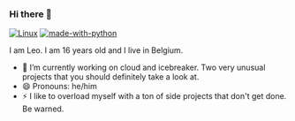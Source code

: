 ### Hi there 👋
[![Linux](https://svgshare.com/i/Zhy.svg)](https://svgshare.com/i/Zhy.svg) 
[![made-with-python](https://img.shields.io/badge/Made%20with-Python-1f425f.svg)](https://www.python.org/)




I am Leo. I am 16 years old and I live in Belgium.

- 🔭 I’m currently working on cloud and icebreaker. Two very unusual projects that you should definitely take a look at.
- 😄 Pronouns: he/him
- ⚡ I like to overload myself with a ton of side projects that don't get done. Be warned.


